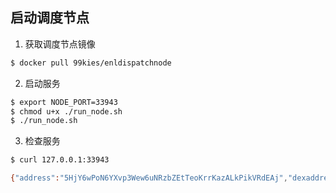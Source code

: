## 启动调度节点

1. 获取调度节点镜像

~~~bash
$ docker pull 99kies/enldispatchnode
~~~

2. 启动服务

~~~bash
$ export NODE_PORT=33943
$ chmod u+x ./run_node.sh
$ ./run_node.sh
~~~

3. 检查服务

~~~bash
$ curl 127.0.0.1:33943

{"address":"5HjY6wPoN6YXvp3Wew6uNRzbZEtTeoKrrKazALkPikVRdEAj","dexaddress":"0xbacd15010678bd31197f6eb6b971ab7154674d48","ipport":33943,"model":"mxc_post_token_7day","stake":0}
~~~

